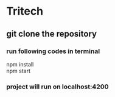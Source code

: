 # Tritech 

## git clone the repository

### run following codes in terminal

npm install <br>
npm start

### project will run on localhost:4200
